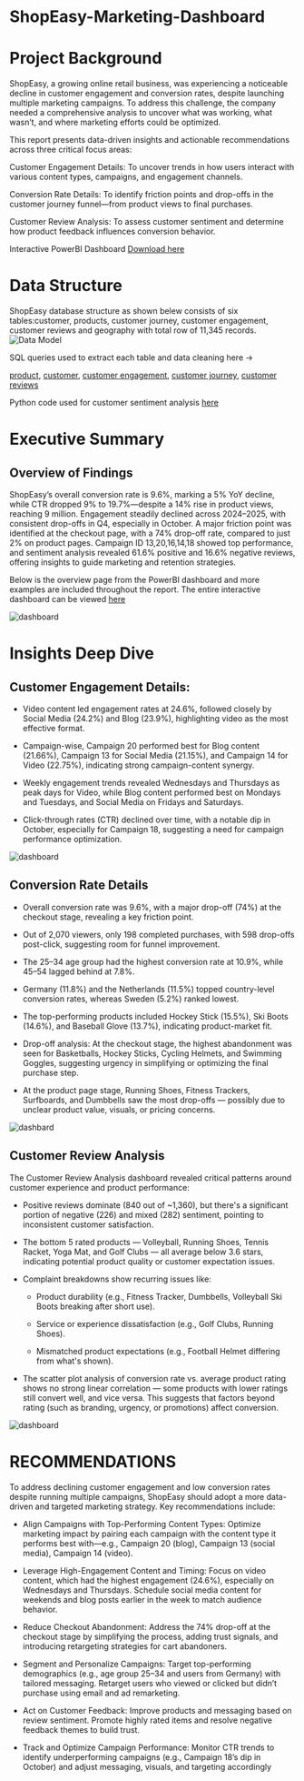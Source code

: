 # ShopEasy-Marketing-Dashboard
# Project Background 

ShopEasy, a growing online retail business, was experiencing a noticeable decline in customer engagement and conversion rates, despite launching multiple  marketing campaigns. To address this challenge, the company needed a comprehensive analysis to uncover what was working, what wasn’t, and where marketing efforts could be optimized.

This report presents data-driven insights and actionable recommendations across three critical focus areas:


Customer Engagement Details: To uncover trends in how users interact with various content types, campaigns, and engagement channels.

Conversion Rate Details: To identify friction points and drop-offs in the customer journey funnel—from product views to final purchases.

Customer Review Analysis: To assess customer sentiment and determine how product feedback influences conversion behavior.



Interactive PowerBI Dashboard [ Download here](https://app.powerbi.com/view?r=eyJrIjoiMTgzOGUwYzAtY2VkZi00NjEwLWIzNzUtZDhiOTU3N2JmMjM3IiwidCI6Ijc5YTVkMDZiLTEzZmItNDdjMy1iYWY0LWQyNGIyMjcwOTg0YyJ9) 

# Data Structure

ShopEasy database structure as shown belew consists of six tables:customer, products, customer journey, customer engagement, customer reviews and geography with total row of 11,345 records. 
![Data Model](https://github.com/ARAFAH-LAWAL102/ShopEasy-Marketing-Dashboard/blob/main/DB.png)

SQL queries used to extract each table and data cleaning here → 

[product](https://github.com/ARAFAH-LAWAL102/ShopEasy-Marketing-Dashboard/blob/main/dim.Products.sql),
[customer](https://github.com/ARAFAH-LAWAL102/ShopEasy-Marketing-Dashboard/blob/main/dim.customer.sql),
[customer engagement](https://github.com/ARAFAH-LAWAL102/ShopEasy-Marketing-Dashboard/blob/main/fact_customer_engagement.sql),
[customer journey](https://github.com/ARAFAH-LAWAL102/ShopEasy-Marketing-Dashboard/blob/main/fact_customer_journey.sql),
[customer reviews](https://github.com/ARAFAH-LAWAL102/ShopEasy-Marketing-Dashboard/blob/main/fact_customer_reviews.sql)


Python code used for customer sentiment analysis 
[here](https://github.com/ARAFAH-LAWAL102/ShopEasy-Marketing-Dashboard/blob/main/python%20script%20seg%20analysis)




# Executive Summary
## Overview of Findings ##

ShopEasy’s overall conversion rate is 9.6%, marking a 5% YoY decline, while CTR dropped 9% to 19.7%—despite a 14% rise in product views, reaching 9 million. Engagement steadily declined across 2024–2025, with consistent drop-offs in Q4, especially in October. A major friction point was identified at the checkout page, with a 74% drop-off rate, compared to just 2% on product pages. Campaign ID 13,20,16,14,18 showed top performance, and sentiment analysis revealed 61.6% positive and 16.6% negative reviews, offering insights to guide marketing and retention strategies.



Below is the overview page  from the PowerBI dashboard and more examples are included throughout the report. The entire interactive dashboard can be viewed [here](https://app.powerbi.com/view?r=eyJrIjoiMTgzOGUwYzAtY2VkZi00NjEwLWIzNzUtZDhiOTU3N2JmMjM3IiwidCI6Ijc5YTVkMDZiLTEzZmItNDdjMy1iYWY0LWQyNGIyMjcwOTg0YyJ9) 

![dashboard](https://github.com/ARAFAH-LAWAL102/ShopEasy-Marketing-Dashboard/blob/main/PowerBI%20dashboard1.png)

# Insights Deep Dive
## Customer Engagement Details:

- Video content led engagement rates at 24.6%, followed closely by Social Media (24.2%) and Blog (23.9%), highlighting video as the most effective format.

- Campaign-wise, Campaign 20 performed best for Blog content (21.66%), Campaign 13 for Social Media (21.15%), and Campaign 14 for Video (22.75%), indicating strong campaign-content synergy.

- Weekly engagement trends revealed Wednesdays and Thursdays as peak days for Video, while Blog content performed best on Mondays and Tuesdays, and Social Media on Fridays and Saturdays.

- Click-through rates (CTR) declined over time, with a notable dip in October, especially for Campaign 18, suggesting a need for campaign performance optimization.

![dashboard](https://github.com/ARAFAH-LAWAL102/ShopEasy-Marketing-Dashboard/blob/main/Powerbi%20Dashboard%202.png)

## Conversion Rate Details

- Overall conversion rate was 9.6%, with a major drop-off (74%) at the checkout stage, revealing a key friction point.

- Out of 2,070 viewers, only 198 completed purchases, with 598 drop-offs post-click, suggesting room for funnel improvement.

- The 25–34 age group had the highest conversion rate at 10.9%, while 45–54 lagged behind at 7.8%.

- Germany (11.8%) and the Netherlands (11.5%) topped country-level conversion rates, whereas Sweden (5.2%) ranked lowest.

- The top-performing products included Hockey Stick (15.5%), Ski Boots (14.6%), and Baseball Glove (13.7%), indicating product-market fit.

- Drop-off analysis: At the checkout stage, the highest abandonment was seen for Basketballs, Hockey Sticks, Cycling Helmets, and Swimming Goggles, suggesting urgency in simplifying or optimizing the final purchase step.

 - At the product page stage, Running Shoes, Fitness Trackers, Surfboards, and Dumbbells saw the most drop-offs — possibly due to unclear product value, visuals, or pricing concerns.


![dashbard](https://github.com/ARAFAH-LAWAL102/ShopEasy-Marketing-Dashboard/blob/main/Powerbi%20Dashboard%203.png)

## Customer Review Analysis

The Customer Review Analysis dashboard revealed critical patterns around customer experience and product performance:

- Positive reviews dominate (840 out of ~1,360), but there's a significant portion of negative (226) and mixed (282) sentiment, pointing to inconsistent customer satisfaction.

- The bottom 5 rated products — Volleyball, Running Shoes, Tennis Racket, Yoga Mat, and Golf Clubs — all average below 3.6 stars, indicating potential product quality or customer expectation issues.

- Complaint breakdowns show recurring issues like:

    - Product durability (e.g., Fitness Tracker, Dumbbells, Volleyball Ski Boots breaking after short use).

    - Service or experience dissatisfaction (e.g., Golf Clubs, Running Shoes).

    - Mismatched product expectations (e.g., Football Helmet differing from what's shown).

- The scatter plot analysis of conversion rate vs. average product rating shows no strong linear correlation — some products with lower ratings still convert well, and vice versa. This suggests that factors beyond rating (such as branding, urgency, or promotions) affect conversion.

![dashboard](https://github.com/ARAFAH-LAWAL102/ShopEasy-Marketing-Dashboard/blob/main/Powerbi%20Dashboard%204.png)

# RECOMMENDATIONS
To address declining customer engagement and low conversion rates despite running multiple campaigns, ShopEasy should adopt a more data-driven and targeted marketing strategy. Key recommendations include:

- Align Campaigns with Top-Performing Content Types:
Optimize marketing impact by pairing each campaign with the content type it performs best with—e.g., Campaign 20 (blog), Campaign 13 (social media), Campaign 14 (video).

- Leverage High-Engagement Content and Timing:
Focus on video content, which had the highest engagement (24.6%), especially on Wednesdays and Thursdays. Schedule social media content for weekends and blog posts earlier in the week to match audience behavior.

- Reduce Checkout Abandonment:
Address the 74% drop-off at the checkout stage by simplifying the process, adding trust signals, and introducing retargeting strategies for cart abandoners.

- Segment and Personalize Campaigns:
Target top-performing demographics (e.g., age group 25–34 and users from Germany) with tailored messaging. Retarget users who viewed or clicked but didn’t purchase using email and ad remarketing.

- Act on Customer Feedback:
Improve products and messaging based on review sentiment. Promote highly rated items and resolve negative feedback themes to build trust.

- Track and Optimize Campaign Performance:
Monitor CTR trends to identify underperforming campaigns (e.g., Campaign 18’s dip in October) and adjust messaging, visuals, and targeting accordingly


